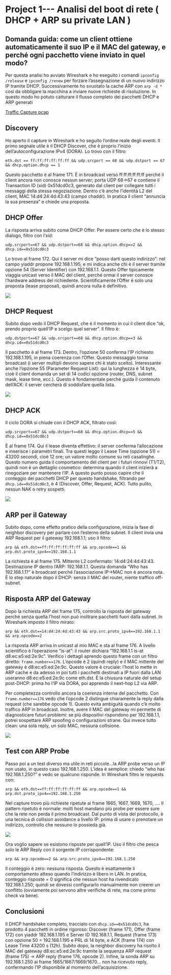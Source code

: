 # Project 1--- Analisi del boot di rete ( DHCP + ARP su private LAN )

**Domanda guida:** come un client ottiene automaticamente il suo IP e il MAC del gateway, e perché ogni pacchetto viene inviato in quel modo?
---
Per questa analisi ho avviato Wireshark e ho eseguito i comandi `ipconfig /release` e `ipconfig /renew` per forzare l’assegnazione di un nuovo indirizzo IP tramite DHCP. Successivamente ho svuotato la cache ARP con `arp -d *` così da obbligare la macchina a inviare nuove richieste di risoluzione. In questo modo ho potuto catturare il flusso completo dei pacchetti DHCP e ARP generati

[ Traffic Capture pcap](pcaps/mixed_traffic.pcapng)
## **Discovery**

Ho aperto il capture in Wireshark e ho seguito l’ordine reale degli eventi. Il primo segnale utile è il DHCP Discover, che è proprio l’inizio dell’autoconfigurazione IPv4 (DORA). Lo trovo con il filtro:

`eth.dst == ff:ff:ff:ff:ff:ff && udp.srcport == 68 && udp.dstport == 67 && dhcp.option.dhcp == 1`

Questo pacchetto è al frame 171. È in broadcast verso ff\:ff\:ff\:ff\:ff\:ff perché il client ancora non conosce nessun server; porta UDP 68→67 e contiene il Transaction ID (xid) 0x51dcd0c3, generato dal client per collegare tutti i messaggi della stessa negoziazione. Dentro c’è anche l’identità L2 del client, MAC 14\:d4:24:4d:43:43 (campo chaddr). In pratica il client “annuncia la sua presenza” e chiede una proposta.

## DHCP Offer

La risposta arriva subito come DHCP Offer. Per essere certo che è lo stesso dialogo, filtro con l’xid:

`udp.srcport==67 && udp.dstport==68 && dhcp.option.dhcp==2 && dhcp.id==0x51dcd0c3`

Lo trovo al frame 172. Qui il server mi dice “posso darti questo indirizzo”: nel campo yiaddr propone 192.168.1.195, e mi indica anche chi è il server tramite opzione 54 (Server Identifier) con 192.168.1.1. Questo Offer tipicamente viaggia unicast verso il MAC del client, perché ormai il server conosce l’hardware address del richiedente. Scientificamente l’Offer è solo una proposta (lease proposal), quindi ancora nulla è definitivo.
 
![ ](../images/dhcp/1.png)

## DHCP Request

Subito dopo vedo il DHCP Request, che è il momento in cui il client dice “ok, prendo proprio quell’IP e scelgo quel server”. Il filtro è:

`udp.dstport==67 && udp.srcport==68 && dhcp.option.dhcp==3 && dhcp.id==0x51dcd0c3`

Il pacchetto è al frame 173. Dentro, l’opzione 50 conferma l’IP richiesto 192.168.1.195, in piena coerenza con l’Offer. Questo messaggio torna broadcast (i server multipli devono sapere chi è stato scelto). Interessante anche l’opzione 55 (Parameter Request List): qui la lunghezza è 14 byte, cioè il client domanda un set di 14 codici opzione (router, DNS, subnet mask, lease time, ecc.). Questo è fondamentale perché guida il contenuto dell’ACK: il server cercherà di soddisfare quella lista.
 
![ ](../images/dhcp/2.png)

## DHCP ACK

Il ciclo DORA si chiude con il DHCP ACK, filtrato così:

`udp.srcport==67 && udp.dstport==68 && dhcp.option.dhcp==5 && dhcp.id==0x51dcd0c3`

È al frame 174. Qui il lease diventa effettivo: il server conferma l’allocazione e inserisce i parametri finali. Tra questi leggo il Lease Time (opzione 51) = 43200 secondi, cioè 12 ore; un valore molto comune su reti casalinghe. Questo numero guida il comportamento del client per i futuri rinnovi (T1/T2), quindi non è un dettaglio cosmetico: determina quando il client inizierà a rinegoziare per mantenere l’IP. A questo punto posso capire che il conteggio dei pacchetti DHCP per questo handshake, filtrando per `dhcp.id==0x51dcd0c3`, è 4 (Discover, Offer, Request, ACK). Tutto pulito, nessun NAK o retry sospetti.

![ ](../images/dhcp/3.png)
 
## ARP per il Gateway

Subito dopo, come effetto pratico della configurazione, inizia la fase di neighbor discovery per parlare con l’esterno della subnet. Il client invia una ARP Request per il gateway 192.168.1.1; uso il filtro:

`arp && eth.dst==ff:ff:ff:ff:ff:ff && arp.opcode==1 && arp.dst.proto_ipv4==192.168.1.1`

La richiesta è al frame 175. Mittente L2 confermato: 14\:d4:24:4d:43:43. Destinazione IP dentro l’ARP: 192.168.1.1. Questa domanda “Who has 192.168.1.1?” è broadcast perché l’associazione IP→MAC non è ancora nota. È lo step naturale dopo il DHCP: senza il MAC del router, niente traffico off-subnet.

## Risposta ARP del Gateway

Dopo la richiesta ARP del frame 175, controllo la risposta del gateway perché senza quella l’host non può inoltrare pacchetti fuori dalla subnet. In Wireshark imposto il filtro mirato:

`arp && eth.dst==14:d4:24:4d:43:43 && arp.src.proto_ipv4==192.168.1.1 && arp.opcode==2`

La risposta ARP arriva in unicast al mio MAC e sta al frame 176. A livello scientifico è l’operazione “is-at”: il router dichiara “192.168.1.1 is-at d8\:ec\:e5\:ed:2e:9c”. Verifico i dettagli aprendo questo frame con un filtro diretto: `frame.number==176`. L’opcode è 2 (quindi reply) e il MAC mittente del gateway è d8\:ec\:e5\:ed:2e:9c. Questo valore è cruciale: l’host lo mette in ARP cache e da adesso in poi tutti i pacchetti destinati a IP fuori dalla LAN useranno d8\:ec\:e5\:ed:2e:9c come eth.dst. È la chiusura naturale del setup post-DHCP: prima ho l’IP via DORA, poi apprendo il next-hop L2 via ARP.

Per completezza controllo ancora la coerenza interna del pacchetto. Con `frame.number==176` vedo che l’opcode 2 distingue chiaramente la reply dalla request (che sarebbe opcode 1). Questo evita ambiguità quando c’è molto traffico ARP in broadcast. Inoltre, avere il MAC del gateway mi permette di diagnosticare futuri problemi: se più dispositivi rispondono per 192.168.1.1, potrei sospettare ARP spoofing o configurazioni strane. Qui invece tutto clean: una sola reply, un solo MAC, nessuna collisione.

 ![ ](../images/dhcp/4.png)
 

## Test con ARP Probe

Passo poi a un test diverso ma utile in reti piccole...la ARP probe verso un IP non usato, in questo caso 192.168.1.250. L’idea è semplice: chiedo “who has 192.168.1.250?” e vedo se qualcuno risponde. In Wireshark filtro le requests con:

`arp && eth.dst==ff:ff:ff:ff:ff:ff && arp.opcode==1 && arp.dst.proto_ipv4==192.168.1.250`

Nel capture trovo più richieste ripetute ai frame 1665, 1667, 1669, 1670, …. Il pattern ripetuto è normale: molti host mandano più probe per essere sure che la rete non perda il primo broadcast. Dal punto di vista del protocollo, è una tecnica di collision avoidance a livello IP: prima di usare o prenotare un indirizzo, controllo che nessuno lo possieda già.

 ![ ](../images/dhcp/5.png)

 
Ora voglio sapere se esistono risposte per quell’IP. Uso il filtro che pesca solo le ARP Reply con il sorgente IP corrispondente:

`arp && arp.opcode==2 && arp.src.proto_ipv4==192.168.1.250`

Il conteggio è zero: nessuna risposta. Questo è esattamente il comportamento atteso quando l’indirizzo è libero in LAN. In pratica, conteggio risposte = 0 significa che nessun host ha rivendicato 192.168.1.250; quindi se dovessi configurarlo manualmente non creerei un conflitto (ovviamente poi servono altre verifiche di rete, ma come primo check va bene).

## Conclusioni

 Il DHCP handshake completo, tracciato con `dhcp.id==0x51dcd0c3`, ha prodotto 4 pacchetti in ordine rigoroso: Discover (frame 171), Offer (frame 172) con yiaddr 192.168.1.195 e Server ID 192.168.1.1, Request (frame 173) con opzione 50 = 192.168.1.195 e PRL di 14 byte, e ACK (frame 174) con Lease Time 43200 s (12h). Subito dopo, la neighbor discovery ha risolto il MAC del gateway d8\:ec\:e5\:ed:2e:9c tramite la sequenza ARP request (frame 175) → ARP reply (frame 176, opcode 2). Infine, la sonda ARP su 192.168.1.250 ai frame 1665/1667/1669/1670… non ha ricevuto reply, confermando l’IP disponibile al momento dell’acquisizione.

